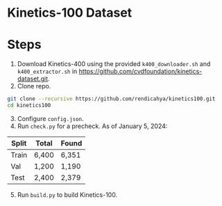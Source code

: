 # Kinetics-100 Dataset

# Steps

1. Download Kinetics-400 using the provided `k400_downloader.sh` and `k400_extractor.sh` in https://github.com/cvdfoundation/kinetics-dataset.git.
2. Clone repo.

```bash
git clone --recursive https://github.com/rendicahya/kinetics100.git
cd kinetics100
```

3. Configure `config.json`.
4. Run `check.py` for a precheck. As of January 5, 2024:

| Split | Total | Found |
|-------|-------|-------|
| Train | 6,400 | 6,351 |
| Val   | 1,200 | 1,190 |
| Test  | 2,400 | 2,379 |

5. Run `build.py` to build Kinetics-100.
